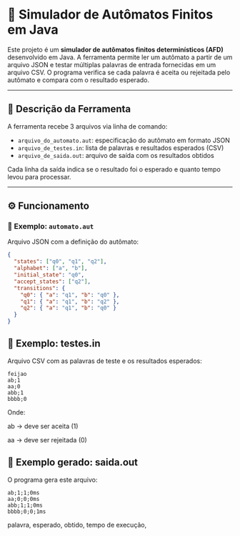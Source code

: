 # 🧠 Simulador de Autômatos Finitos em Java

Este projeto é um **simulador de autômatos finitos determinísticos (AFD)** desenvolvido em Java. A ferramenta permite ler um autômato a partir de um arquivo JSON e testar múltiplas palavras de entrada fornecidas em um arquivo CSV. O programa verifica se cada palavra é aceita ou rejeitada pelo autômato e compara com o resultado esperado.

---

## 📌 Descrição da Ferramenta

A ferramenta recebe 3 arquivos via linha de comando:

- `arquivo_do_automato.aut`: especificação do autômato em formato JSON
- `arquivo_de_testes.in`: lista de palavras e resultados esperados (CSV)
- `arquivo_de_saida.out`: arquivo de saída com os resultados obtidos

Cada linha da saída indica se o resultado foi o esperado e quanto tempo levou para processar.

---

## ⚙️ Funcionamento

### 📄 Exemplo: `automato.aut`

Arquivo JSON com a definição do autômato:

```json
{
  "states": ["q0", "q1", "q2"],
  "alphabet": ["a", "b"],
  "initial_state": "q0",
  "accept_states": ["q2"],
  "transitions": {
    "q0": { "a": "q1", "b": "q0" },
    "q1": { "a": "q1", "b": "q2" },
    "q2": { "a": "q1", "b": "q0" }    
  }
}
```
## 📄 Exemplo: testes.in
Arquivo CSV com as palavras de teste e os resultados esperados:
```
feijao
ab;1
aa;0
abb;1
bbbb;0
```
Onde:

ab → deve ser aceita (1)

aa → deve ser rejeitada (0)

## 📄 Exemplo gerado: saida.out
O programa gera este arquivo:
```
ab;1;1;0ms
aa;0;0;0ms
abb;1;1;0ms
bbbb;0;0;1ms
```
palavra, esperado, obtido, tempo de execução,
